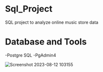 # Sql_Project
SQL project to analyze online music store data

# Database and Tools
-Postgre SQL
-PgAdmin4

![Screenshot 2023-08-12 103155](https://github.com/Mrunalsontle08/Sql_Project/assets/132898010/2ff2cb56-539a-4bb3-ac7e-3539a8470449)

